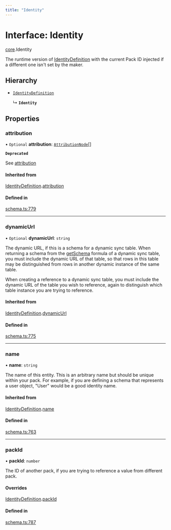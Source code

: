 ```yaml
---
title: "Identity"
---
```

# Interface: Identity

[core](../modules/core.md).Identity

The runtime version of [IdentityDefinition](core.IdentityDefinition.md) with the current Pack ID injected if a different
one isn't set by the maker.

## Hierarchy

- [`IdentityDefinition`](core.IdentityDefinition.md)

  ↳ **`Identity`**

## Properties

### attribution

• `Optional` **attribution**: [`AttributionNode`](../types/core.AttributionNode.md)[]

**`Deprecated`**

See [attribution](core.ObjectSchemaDefinition.md#attribution)

#### Inherited from

[IdentityDefinition](core.IdentityDefinition.md).[attribution](core.IdentityDefinition.md#attribution)

#### Defined in

[schema.ts:779](https://github.com/coda/packs-sdk/blob/main/schema.ts#L779)

___

### dynamicUrl

• `Optional` **dynamicUrl**: `string`

The dynamic URL, if this is a schema for a dynamic sync table. When returning a schema from the
[getSchema](core.DynamicSyncTableOptions.md#getschema) formula of a dynamic sync table, you must include
the dynamic URL of that table, so that rows
in this table may be distinguished from rows in another dynamic instance of the same table.

When creating a reference to a dynamic sync table, you must include the dynamic URL of the table
you wish to reference, again to distinguish which table instance you are trying to reference.

#### Inherited from

[IdentityDefinition](core.IdentityDefinition.md).[dynamicUrl](core.IdentityDefinition.md#dynamicurl)

#### Defined in

[schema.ts:775](https://github.com/coda/packs-sdk/blob/main/schema.ts#L775)

___

### name

• **name**: `string`

The name of this entity. This is an arbitrary name but should be unique within your pack.
For example, if you are defining a schema that represents a user object, "User" would be a good identity name.

#### Inherited from

[IdentityDefinition](core.IdentityDefinition.md).[name](core.IdentityDefinition.md#name)

#### Defined in

[schema.ts:763](https://github.com/coda/packs-sdk/blob/main/schema.ts#L763)

___

### packId

• **packId**: `number`

The ID of another pack, if you are trying to reference a value from different pack.

#### Overrides

[IdentityDefinition](core.IdentityDefinition.md).[packId](core.IdentityDefinition.md#packid)

#### Defined in

[schema.ts:787](https://github.com/coda/packs-sdk/blob/main/schema.ts#L787)
